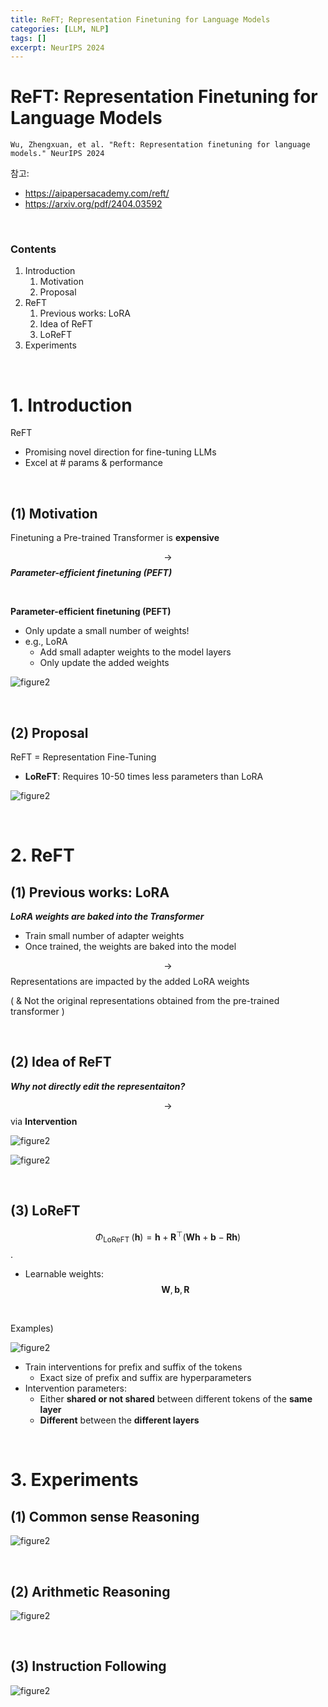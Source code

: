 ```yaml
---
title: ReFT; Representation Finetuning for Language Models
categories: [LLM, NLP]
tags: []
excerpt: NeurIPS 2024
---
```


<script src="https://cdn.mathjax.org/mathjax/latest/MathJax.js?config=TeX-AMS-MML_HTMLorMML" type="text/javascript"></script>

# ReFT: Representation Finetuning for Language Models

```
Wu, Zhengxuan, et al. "Reft: Representation finetuning for language models." NeurIPS 2024
```

참고: 

- https://aipapersacademy.com/reft/
- https://arxiv.org/pdf/2404.03592

<br>

### Contents

1. Introduction
   1. Motivation
   2. Proposal
2. ReFT
   1. Previous works: LoRA
   2. Idea of ReFT
   3. LoReFT
3. Experiments

<br>

# 1. Introduction

ReFT

- Promising novel direction for fine-tuning LLMs
- Excel at \# params & performance

<br>

## (1) Motivation

Finetuning a Pre-trained Transformer is **expensive**

$$\rightarrow$$ ***Parameter-efficient finetuning (PEFT)***

<br>

**Parameter-efficient finetuning (PEFT)**

- Only update a small number of weights!
- e.g., LoRA
  - Add small adapter weights to the model layers
  - Only update the added weights 

![figure2](/assets/img/llm/img166.png)

<br>

## (2) Proposal

ReFT = Representation Fine-Tuning

- **LoReFT**: Requires 10-50 times less parameters than LoRA

![figure2](/assets/img/llm/img167.png)

<br>

# 2. ReFT

## (1) Previous works: LoRA

***LoRA weights are baked into the Transformer***

- Train small number of adapter weights
- Once trained, the weights are baked into the model

$$\rightarrow$$ Representations are impacted by the added LoRA weights

( & Not the original representations obtained from the pre-trained transformer )

<br>

## (2) Idea of ReFT

***Why not directly edit the representaiton?***

$$\rightarrow$$ via **Intervention**

![figure2](/assets/img/llm/img168.png)

![figure2](/assets/img/llm/img169.png)

<br>

## (3) LoReFT

$$\Phi_{\text {LoReFT }}(\mathbf{h})=\mathbf{h}+\mathbf{R}^{\top}(\mathbf{W h}+\mathbf{b}-\mathbf{R h})$$.

- Learnable weights: $$\mathbf{W}, \mathbf{b}, \mathbf{R}$$

<br>

Examples)

![figure2](/assets/img/llm/img170.png)

- Train interventions for prefix and suffix of the tokens
  - Exact size of prefix and suffix are hyperparameters
- Intervention parameters: 
  - Either **shared or not shared** between different tokens of the **same layer**
  - **Different** between the **different layers**

<br>

# 3. Experiments

## (1) Common sense Reasoning

![figure2](/assets/img/llm/img171.png)

<br>

## (2) Arithmetic Reasoning

![figure2](/assets/img/llm/img172.png)

<br>

## (3) Instruction Following

![figure2](/assets/img/llm/img173.png)
